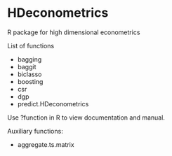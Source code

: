 # HDeconometrics
R package for high dimensional econometrics

List of functions

- bagging
- baggit
- biclasso
- boosting
- csr
- dgp
- predict.HDeconometrics

Use ?function in R to view documentation and manual.


Auxiliary functions:
- aggregate.ts.matrix
